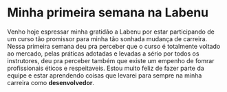 # Minha primeira semana na Labenu

Venho hoje espressar minha gratidão a Labenu por estar participando de um curso tão promissor para minha tão sonhada mudança de carreira. Nessa primeira semana deu pra perceber que o curso é totalmente voltado ao mercado, pelas práticas adotadas e levadas a sério por todos os instrutores, deu pra perceber também que existe um empenho de fomrar profissionais éticos e respeitaveis. Estou muito feliz de fazer parte da equipe e estar aprendendo coisas que levarei para sempre na minha carreira como **desenvolvedor**.
